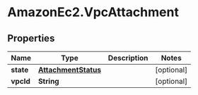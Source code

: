 # AmazonEc2.VpcAttachment

## Properties

Name | Type | Description | Notes
------------ | ------------- | ------------- | -------------
**state** | [**AttachmentStatus**](AttachmentStatus.md) |  | [optional] 
**vpcId** | **String** |  | [optional] 


